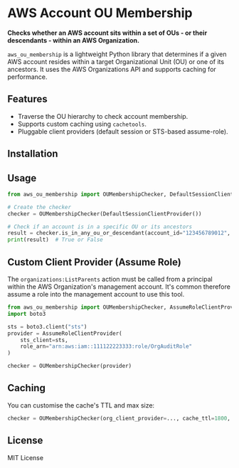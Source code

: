 # AWS Account OU Membership

**Checks whether an AWS account sits within a set of OUs - or their descendants - within an AWS Organization.**

`aws_ou_membership` is a lightweight Python library that determines if a given AWS account resides within a target Organizational Unit (OU) or one of its ancestors. It uses the AWS Organizations API and supports caching for performance.

## Features

- Traverse the OU hierarchy to check account membership.
- Supports custom caching using `cachetools`.
- Pluggable client providers (default session or STS-based assume-role).

## Installation

## Usage

```python
from aws_ou_membership import OUMembershipChecker, DefaultSessionClientProvider

# Create the checker
checker = OUMembershipChecker(DefaultSessionClientProvider())

# Check if an account is in a specific OU or its ancestors
result = checker.is_in_any_ou_or_descendant(account_id="123456789012", target_haystack={"ou-abcd-efgh"})
print(result)  # True or False
```

## Custom Client Provider (Assume Role)

The `organizations:ListParents` action must be called from a principal within the AWS Organization's management account. It's common therefore assume a role into the management account to use this tool.

```python
from aws_ou_membership import OUMembershipChecker, AssumeRoleClientProvider
import boto3

sts = boto3.client("sts")
provider = AssumeRoleClientProvider(
    sts_client=sts,
    role_arn="arn:aws:iam::111122223333:role/OrgAuditRole"
)

checker = OUMembershipChecker(provider)
```

## Caching

You can customise the cache's TTL and max size:

```python
checker = OUMembershipChecker(org_client_provider=..., cache_ttl=1800, cache_maxsize=256)
```

## License

MIT License
